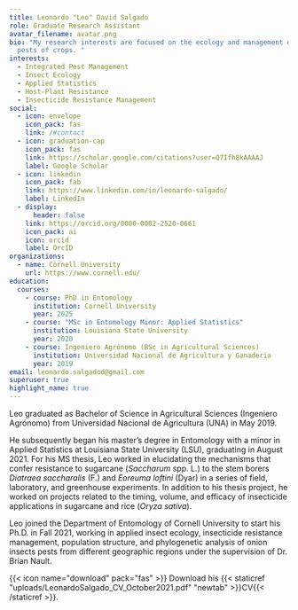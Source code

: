 ```yaml
---
title: Leonardo "Leo" David Salgado
role: Graduate Research Assistant
avatar_filename: avatar.png
bio: "My research interests are focused on the ecology and management of insect
  pests of crops. "
interests:
  - Integrated Pest Management
  - Insect Ecology
  - Applied Statistics
  - Host-Plant Resistance
  - Insecticide Resistance Management
social:
  - icon: envelope
    icon_pack: fas
    link: /#contact
  - icon: graduation-cap
    icon_pack: fas
    link: https://scholar.google.com/citations?user=Q7Ifh8kAAAAJ
    label: Google Scholar
  - icon: linkedin
    icon_pack: fab
    link: https://www.linkedin.com/in/leonardo-salgado/
    label: LinkedIn
  - display:
      header: false
    link: https://orcid.org/0000-0002-2520-0661
    icon_pack: ai
    icon: orcid
    label: OrcID
organizations:
  - name: Cornell University
    url: https://www.cornell.edu/
education:
  courses:
    - course: PhD in Entomology
      institution: Cornell University
      year: 2025
    - course: "MSc in Entomology Minor: Applied Statistics"
      institution: Louisiana State University
      year: 2020
    - course: Ingeniero Agrónomo (BSc in Agricultural Sciences)
      institution: Universidad Nacional de Agricultura y Ganaderia
      year: 2019
email: leonardo.salgadod@gmail.com
superuser: true
highlight_name: true
---
```

Leo graduated as Bachelor of Science in Agricultural Sciences (Ingeniero Agrónomo) from Universidad Nacional de Agricultura (UNA) in May 2019.

He subsequently began his master’s degree in Entomology with a minor in Applied Statistics at Louisiana State University (LSU), graduating in August 2021. For his MS thesis, Leo worked in elucidating the mechanisms that confer resistance to sugarcane (*Saccharum* spp. L.) to the stem borers *Diatraea saccharalis* (F.) and *Eoreuma loftini* (Dyar) in a series of field, laboratory, and greenhouse experiments. In addition to his thesis project, he worked on projects related to the timing, volume, and efficacy of insecticide applications in sugarcane and rice (*Oryza sativa*). 

Leo joined the Department of Entomology of Cornell University to start his Ph.D. in Fall 2021, working in applied insect ecology, insecticide resistance management, population structure, and phylogenetic analysis of onion insects pests from different geographic regions under the supervision of Dr. Brian Nault.

{{< icon name="download" pack="fas" >}} Download his {{< staticref "uploads/LeonardoSalgado_CV_October2021.pdf" "newtab" >}}CV{{< /staticref >}}.